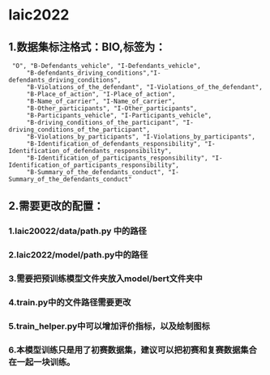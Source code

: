 # laic2022
## 1.数据集标注格式：BIO,标签为：
     "O", "B-Defendants_vehicle", "I-Defendants_vehicle",
		 "B-defendants_driving_conditions","I-defendants_driving_conditions",
		 "B-Violations_of_the_defendant", "I-Violations_of_the_defendant",
		 "B-Place_of_action", "I-Place_of_action",
         "B-Name_of_carrier", "I-Name_of_carrier",
		 "B-Other_participants", "I-Other_participants",
		 "B-Participants_vehicle", "I-Participants_vehicle",
		 "B-driving_conditions_of_the_participant", "I-driving_conditions_of_the_participant",
		 "B-Violations_by_participants", "I-Violations_by_participants",
		 "B-Identification_of_defendants_responsibility", "I-Identification_of_defendants_responsibility",
		 "B-Identification_of_participants_responsibility", "I-Identification_of_participants_responsibility",
		 "B-Summary_of_the_defendants_conduct", "I-Summary_of_the_defendants_conduct"
## 2.需要更改的配置：
### 1.laic20022/data/path.py 中的路径
### 2.laic2022/model/path.py中的路径
### 3.需要把预训练模型文件夹放入model/bert文件夹中
### 4.train.py中的文件路径需要更改
### 5.train_helper.py中可以增加评价指标，以及绘制图标
### 6.本模型训练只是用了初赛数据集，建议可以把初赛和复赛数据集合在一起一块训练。
